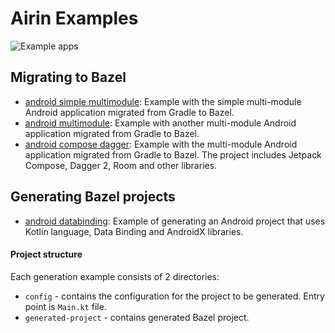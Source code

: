 # Airin Examples

![Example apps](examples.png)

## Migrating to Bazel

- [android simple multimodule](migration/android-simple-multimodule): Example with the simple multi-module Android
  application migrated from Gradle to Bazel.
- [android multimodule](migration/android-multimodule): Example with another multi-module Android application migrated from Gradle to Bazel.
- [android compose dagger](migration/android-compose-dagger): Example with the multi-module Android application migrated
  from Gradle to Bazel. The project includes Jetpack Compose, Dagger 2, Room and other libraries.

## Generating Bazel projects

- [android databinding](generation/android-databinding): Example of generating an Android project that uses Kotlin
  language, Data Binding and AndroidX libraries.

#### Project structure

Each generation example consists of 2 directories:

- `config` - contains the configuration for the project to be generated. Entry point is `Main.kt` file.
- `generated-project` - contains generated Bazel project.
